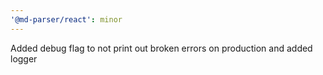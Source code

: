 ```yaml
---
'@md-parser/react': minor
---
```


Added debug flag to not print out broken errors on production and added logger

